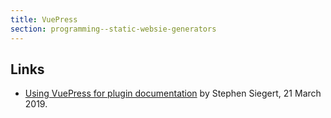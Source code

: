 ```yaml
---
title: VuePress
section: programming--static-websie-generators
---
```


## Links

-   [Using VuePress for plugin documentation](https://www.xiegerts.com/post/creating-vue-component-library-documentation/) by Stephen Siegert, 21 March 2019.
